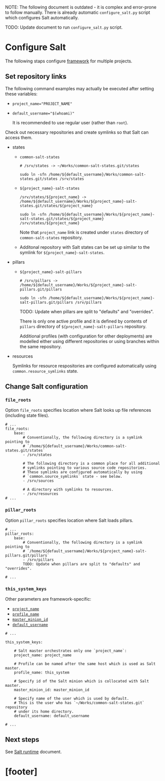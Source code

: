 
NOTE: The following document is outdated - it is complex and error-prone to
follow manually. There is already automatic `configure_salt.py` script
which configures Salt automatically.

TODO: Update document to run `configure_salt.py` script.

# Configure Salt #

The following staps configure [framework][2] for multiple projects.

## Set repository links ##

The following command examples may actually be executed
after setting these variables:

*   `project_name="PROJECT_NAME"`

*   `default_username="$(whoami)"`

    It is recommended to use regular user (rather than `root`).

Check out necessary repositories and create symlinks
so that Salt can access them.

*   states

    *   `common-salt-states`

        ```
        # /srv/states -> ~/Works/common-salt-states.git/states

        sudo ln -sfn /home/${default_username}/Works/common-salt-states.git/states /srv/states
        ```

    *   `${project_name}-salt-states`

        ```
        /srv/states/${project_name} -> /home/${default_username}/Works/${project_name}-salt-states.git/states/${project_name}

        sudo ln -sfn /home/${default_username}/Works/${project_name}-salt-states.git/states/${project_name} /srv/states/${project_name}
        ```

        Note that `project_name` link is created under `states` directory
        of `common-salt-states` repository.

    *   Additonal repository with Salt states can be set up similar to
        the symlink for `${project_name}-salt-states`.

*   pillars

    *   `${project_name}-salt-pillars`

        ```
        # /srv/pillars -> /home/${default_username}/Works/${project_name}-salt-pillars.git/pillars

        sudo ln -sfn /home/${default_username}/Works/${project_name}-salt-pillars.git/pillars /srv/pillars
        ```
        TODO: Update when pillars are split to "defaults" and "overrides".

        There is only one active profile and it is defined by contents of
        `pillars` directory of `${project_name}-salt-pillars` repository.

        Additional profiles (with configuration for other deployments) are
        modelled either using different repositories or using branches
        within the same repository.

*   resources

    Symlinks for resource respositories are configured
    automatically using `common.resource_symlinks` state.

## Change Salt configuration ##

### `file_roots` ###

Option `file_roots` specifies location where Salt looks up file references
(including state files).

```
# ...
file_roots:
    base:
        # Conventionally, the following directory is a symlink pointing to
        # `/home/${default_username}/Works/common-salt-states.git/states`
        - /srv/states

        # The following directory is a common place for all additional
        # symlinks pointing to various source code repositories.
        # These symlinks are configured automatically by using
        # `common.source_symlinks` state - see below.
        - /srv/sources

        # A directory with symlinks to resources.
        - /srv/resources
# ...
```

### `pillar_roots` ###

Option `pillar_roots` specifies location where Salt loads pillars.

```
# ...
pillar_roots:
    base:
        # Conventionally, the following directory is a symlink pointing to
        # `/home/${default_username}/Works/${project_name}-salt-pillars.git/pillars`
        - /srv/pillars
        TODO: Update when pillars are split to "defaults" and "overrides".

# ...
```

### `this_system_keys` ###

Other parameters are framework-specific:
*   [`project_name`][9]
*   [`profile_name`][10]
*   [`master_minion_id`][11]
*   [`default_username`][12]

```
# ...

this_system_keys:

    # Salt master orchestrates only one `project_name`:
    project_name: project_name

    # Profile can be named after the same host which is used as Salt master.
    profile_name: this_system

    # Specify id of the Salt minion which is collocated with Salt master.
    master_minion_id: master_minion_id

    # Specify name of the user which is used by default.
    # This is the user who has `~/Works/common-salt-states.git` repository
    # under its home directory.
    default_username: default_username

# ...
```

## Next steps ##

See [Salt runtime][14] document.

# [footer] #

[2]: /docs/framework.md
[9]: /docs/configs/common/this_system_keys/project_name/readme.md
[10]: /docs/configs/common/this_system_keys/profile_name/readme.md
[11]: /docs/configs/common/this_system_keys/master_minion_id/readme.md
[12]: /docs/configs/common/this_system_keys/default_username/readme.md
[14]: /docs/salt_runtime.md
